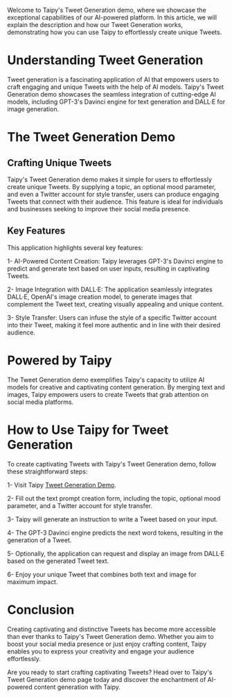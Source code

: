 Welcome to Taipy's Tweet Generation demo, where we showcase the exceptional capabilities of our AI-powered platform. In this article, we will explain the description and how our Tweet Generation works, demonstrating how you can use Taipy to effortlessly create unique Tweets.

# Understanding Tweet Generation
Tweet generation is a fascinating application of AI that empowers users to craft engaging and unique Tweets with the help of AI models. Taipy's Tweet Generation demo showcases the seamless integration of cutting-edge AI models, including GPT-3's Davinci engine for text generation and DALL·E for image generation.

# The Tweet Generation Demo
## Crafting Unique Tweets
Taipy's Tweet Generation demo makes it simple for users to effortlessly create unique Tweets. By supplying a topic, an optional mood parameter, and even a Twitter account for style transfer, users can produce engaging Tweets that connect with their audience. This feature is ideal for individuals and businesses seeking to improve their social media presence.

## Key Features
This application highlights several key features:

1- AI-Powered Content Creation: Taipy leverages GPT-3's Davinci engine to predict and generate text based on user inputs, resulting in captivating Tweets.

2- Image Integration with DALL·E: The application seamlessly integrates DALL·E, OpenAI's image creation model, to generate images that complement the Tweet text, creating visually appealing and unique content.

3- Style Transfer: Users can infuse the style of a specific Twitter account into their Tweet, making it feel more authentic and in line with their desired audience.

# Powered by Taipy
The Tweet Generation demo exemplifies Taipy's capacity to utilize AI models for creative and captivating content generation. By merging text and images, Taipy empowers users to create Tweets that grab attention on social media platforms.

# How to Use Taipy for Tweet Generation
To create captivating Tweets with Taipy's Tweet Generation demo, follow these straightforward steps:

1- Visit Taipy [Tweet Generation Demo](https://tweet-generation.taipy.cloud/).

2- Fill out the text prompt creation form, including the topic, optional mood parameter, and a Twitter account for style transfer.

3- Taipy will generate an instruction to write a Tweet based on your input.

4- The GPT-3 Davinci engine predicts the next word tokens, resulting in the generation of a Tweet.

5- Optionally, the application can request and display an image from DALL·E based on the generated Tweet text.

6- Enjoy your unique Tweet that combines both text and image for maximum impact.

# Conclusion
Creating captivating and distinctive Tweets has become more accessible than ever thanks to Taipy's Tweet Generation demo. Whether you aim to boost your social media presence or just enjoy crafting content, Taipy enables you to express your creativity and engage your audience effortlessly.

Are you ready to start crafting captivating Tweets? Head over to Taipy's Tweet Generation demo page today and discover the enchantment of AI-powered content generation with Taipy.
